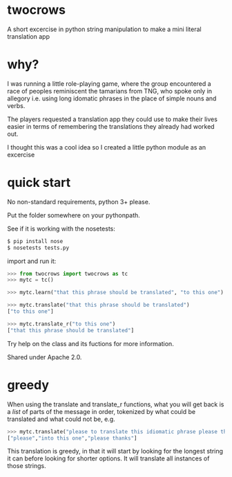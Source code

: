 # twocrows

A short excercise in python string manipulation to make a mini literal 
translation app

# why?

I was running a little role-playing game, where the group encountered a 
race of peoples reminiscent the tamarians from TNG, who spoke only in allegory 
i.e. using long idomatic phrases in the place of simple nouns and verbs.

The players requested a translation app they could use to make their
lives easier in terms of remembering the translations they already had worked out.

I thought this was a cool idea so I created a little python module as an excercise

# quick start

No non-standard requirements, python 3+ please.

Put the folder somewhere on your pythonpath.

See if it is working with the nosetests:
```bash
$ pip install nose
$ nosetests tests.py
```

import and run it:

```python
>>> from twocrows import twocrows as tc
>>> mytc = tc()

>>> mytc.learn("that this phrase should be translated", "to this one")

>>> mytc.translate("that this phrase should be translated")
["to this one"]

>>> mytc.translate_r("to this one")
["that this phrase should be translated"]
```

Try help on the class and its fuctions for more information.

Shared under Apache 2.0.

# greedy


When using the translate and translate_r functions, what you will get
back is a _list_ of parts of the message in order, tokenized by what could be
translated and what could not be, e.g.

```python
>>> mytc.translate("please to translate this idiomatic phrase please thanks")
["please","into this one","please thanks"]
```


This translation is greedy, in that it will start by looking for the longest string it can before looking for shorter options. It will translate all instances of those strings.
